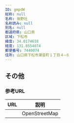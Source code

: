 ```yaml
---
ID: gmpdW
総称: null
名称: 後野社
名称読み: null
別名: null
都道府県: 山口県
区域: 下松市
緯度: 34.0174618
経度: 131.8554074
郵便番号: 7440074
住所: 山口県下松市潮音町１丁目４−６
---
```


## その他

### 参考URL

| URL | 説明          |
| --- | ------------- |
|     | OpenStreetMap |
